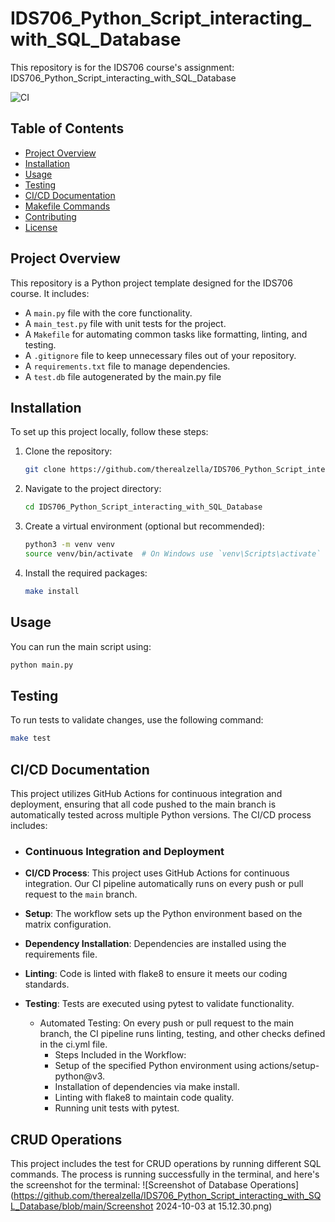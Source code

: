 # IDS706_Python_Script_interacting_with_SQL_Database

This repository is for the IDS706 course's assignment: IDS706_Python_Script_interacting_with_SQL_Database

![CI](https://github.com/therealzella/IDS706-python-github-template/actions/workflows/ci.yml/badge.svg)

## Table of Contents
- [Project Overview](#project-overview)
- [Installation](#installation)
- [Usage](#usage)
- [Testing](#testing)
- [CI/CD Documentation](#cicd-documentation)
- [Makefile Commands](#makefile-commands)
- [Contributing](#contributing)
- [License](#license)

## Project Overview
This repository is a Python project template designed for the IDS706 course. It includes:
- A `main.py` file with the core functionality.
- A `main_test.py` file with unit tests for the project.
- A `Makefile` for automating common tasks like formatting, linting, and testing.
- A `.gitignore` file to keep unnecessary files out of your repository.
- A `requirements.txt` file to manage dependencies.
- A `test.db` file autogenerated by the main.py file

## Installation
To set up this project locally, follow these steps:

1. Clone the repository:
    ```sh
    git clone https://github.com/therealzella/IDS706_Python_Script_interacting_with_SQL_Database.git
    ```

2. Navigate to the project directory:
    ```sh
    cd IDS706_Python_Script_interacting_with_SQL_Database
    ```

3. Create a virtual environment (optional but recommended):
    ```sh
    python3 -m venv venv
    source venv/bin/activate  # On Windows use `venv\Scripts\activate`
    ```

4. Install the required packages:
    ```sh
    make install
    ```

## Usage
You can run the main script using:
```sh
python main.py
```

## Testing
To run tests to validate changes, use the following command:
```sh
make test
```

## CI/CD Documentation
This project utilizes GitHub Actions for continuous integration and deployment, ensuring that all code pushed to the main branch is automatically tested across multiple Python versions. The CI/CD process includes:

  - ### Continuous Integration and Deployment
  - **CI/CD Process**: This project uses GitHub Actions for continuous integration. Our CI pipeline automatically runs on every push or pull request to the `main` branch.
  - **Setup**: The workflow sets up the Python environment based on the matrix configuration.
  - **Dependency Installation**: Dependencies are installed using the requirements file.
  - **Linting**: Code is linted with flake8 to ensure it meets our coding standards.
  - **Testing**: Tests are executed using pytest to validate functionality.

    - Automated Testing: On every push or pull request to the main branch, the CI pipeline runs linting, testing,         and other checks defined in the ci.yml file.
        - Steps Included in the Workflow:
        - Setup of the specified Python environment using actions/setup-python@v3.
        - Installation of dependencies via make install.
        - Linting with flake8 to maintain code quality.
        - Running unit tests with pytest.

## CRUD Operations
This project includes the test for CRUD operations by running different SQL commands. The process is running successfully in the terminal, and here's the screenshot for the terminal:
![Screenshot of Database Operations](https://github.com/therealzella/IDS706_Python_Script_interacting_with_SQL_Database/blob/main/Screenshot 2024-10-03 at 15.12.30.png)
